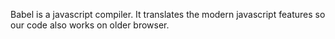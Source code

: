 Babel is a javascript compiler. It translates the modern javascript features so our code also works on older browser.

